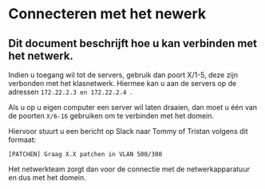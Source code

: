 # Connecteren met het newerk

## Dit document beschrijft hoe u kan verbinden met het netwerk.

Indien u toegang wil tot de servers, gebruik dan poort X/1-5, deze zijn verbonden met het klasnetwerk. Hiermee kan u aan de servers op de adressen 
`172.22.2.3 en 172.22.2.4 `.

Als u op u eigen computer een server wil laten draaien, dan moet u één van de poorten `X/6-16` gebruiken om te verbinden met het domein.

Hiervoor stuurt u een bericht op Slack naar Tommy of Tristan volgens dit formaat:
```
[PATCHEN] Graag X.X patchen in VLAN 500/300
```

Het netwerkteam zorgt dan voor de connectie met de netwerkapparatuur en dus met het domein. 
